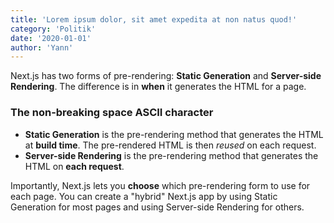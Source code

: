 ```yaml
---
title: 'Lorem ipsum dolor, sit amet expedita at non natus quod!'
category: 'Politik'
date: '2020-01-01'
author: 'Yann'
---
```


Next.js has two forms of pre-rendering: **Static Generation** and **Server-side Rendering**. The difference is in **when** it generates the HTML for a page.
### The non-breaking space ASCII character

- **Static Generation** is the pre-rendering method that generates the HTML at **build time**. The pre-rendered HTML is then _reused_ on each request.
- **Server-side Rendering** is the pre-rendering method that generates the HTML on **each request**.

Importantly, Next.js lets you **choose** which pre-rendering form to use for each page. You can create a "hybrid" Next.js app by using Static Generation for most pages and using Server-side Rendering for others.